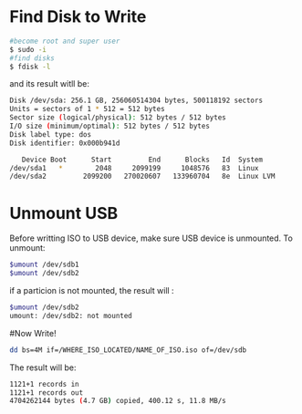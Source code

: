 # Find Disk to Write

```sh
#become root and super user 
$ sudo -i  
#find disks 
$ fdisk -l
```

and its result witll be:

```sh
Disk /dev/sda: 256.1 GB, 256060514304 bytes, 500118192 sectors
Units = sectors of 1 * 512 = 512 bytes
Sector size (logical/physical): 512 bytes / 512 bytes
I/O size (minimum/optimal): 512 bytes / 512 bytes
Disk label type: dos
Disk identifier: 0x000b941d

   Device Boot      Start         End      Blocks   Id  System
/dev/sda1   *        2048     2099199     1048576   83  Linux
/dev/sda2         2099200   270020607   133960704   8e  Linux LVM
```
# Unmount USB 
Before writting ISO to USB device, make sure USB device is unmounted. 
To unmount:
```sh 
$umount /dev/sdb1
$umount /dev/sdb2
```
if a particion is not mounted, the result will :
```sh
$umount /dev/sdb2
umount: /dev/sdb2: not mounted
```
#Now Write! 
```sh
dd bs=4M if=/WHERE_ISO_LOCATED/NAME_OF_ISO.iso of=/dev/sdb
```
The result will be:
```sh
1121+1 records in
1121+1 records out
4704262144 bytes (4.7 GB) copied, 400.12 s, 11.8 MB/s
```


